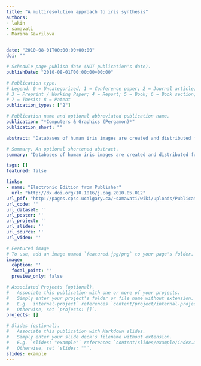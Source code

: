 ```yaml
---
title: "A multiresolution approach to iris synthesis"
authors:
- lakin
- samavati
- Marina Gavrilova


date: "2010-08-01T00:00:00+00:00"
doi: ""

# Schedule page publish date (NOT publication's date).
publishDate: "2010-08-01T00:00:00+00:00"

# Publication type.
# Legend: 0 = Uncategorized; 1 = Conference paper; 2 = Journal article;
# 3 = Preprint / Working Paper; 4 = Report; 5 = Book; 6 = Book section;
# 7 = Thesis; 8 = Patent
publication_types: ["2"]

# Publication name and optional abbreviated publication name.
publication: "*Computers & Graphics (Pergamon)*"
publication_short: ""

abstract: "Databases of human iris images are created and distributed for the purposes of testing iris identification algorithms. For logistical and privacy reasons, these databases are often too small to fulfill their potential applications.In this work we develop a novel multiresolution approach to augment iris image databases. First, using a multiresolution obtained from reverse subdivision we decompose the example iris images into a set of lower resolution components. The components are a complete representation of the original image and consist of a low resolution approximation and a set of characteristics. To generate synthetic iris images we combine a set of components chosen from the original images. To ensure a unique, yet realistic, iris image each component of a synthetic image is chosen from different iris images. We quantitatively validate our approach by employing a classical iris recognition algorithm to compare …"

# Summary. An optional shortened abstract.
summary: "Databases of human iris images are created and distributed for the purposes of testing iris identification algorithms. For logistical and privacy reasons, these databases are often too small to fulfill their potential applications.In this work we develop a novel multiresolution approach to augment iris image databases. First, using a multiresolution obtained from reverse subdivision we decompose the example iris images into a set of lower resolution components. The components are a complete repr..."

tags: []
featured: false

links:
- name: "Electronic Edition from Publisher"
  url: "http://dx.doi.org/10.1016/j.cag.2010.05.012"
url_pdf: "http://pages.cpsc.ucalgary.ca/~samavati/wiki/uploads/Publications/pdfs/iris-synthesis-cg2010-wecker.pdf"
url_code: ''
url_dataset: ''
url_poster: ''
url_project: ''
url_slides: ''
url_source: ''
url_video: ''

# Featured image
# To use, add an image named `featured.jpg/png` to your page's folder. 
image:
  caption: ''
  focal_point: ""
  preview_only: false

# Associated Projects (optional).
#   Associate this publication with one or more of your projects.
#   Simply enter your project's folder or file name without extension.
#   E.g. `internal-project` references `content/project/internal-project/index.md`.
#   Otherwise, set `projects: []`.
projects: []

# Slides (optional).
#   Associate this publication with Markdown slides.
#   Simply enter your slide deck's filename without extension.
#   E.g. `slides: "example"` references `content/slides/example/index.md`.
#   Otherwise, set `slides: ""`.
slides: example
---
```

